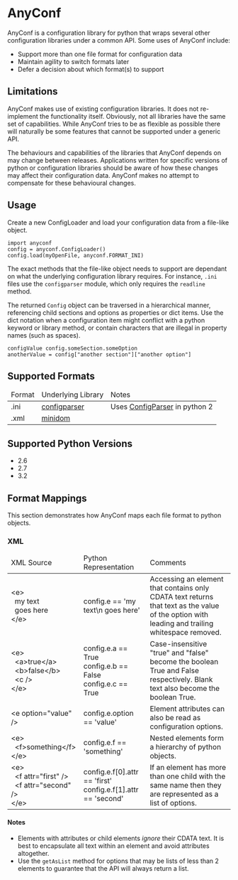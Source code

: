 AnyConf
=======

AnyConf is a configuration library for python that wraps several other configuration libraries under a common API. Some
uses of AnyConf include:

* Support more than one file format for configuration data
* Maintain agility to switch formats later
* Defer a decision about which format(s) to support

Limitations
-----------
AnyConf makes use of existing configuration libraries. It does not re-implement the functionality itself. Obviously, not
all libraries have the same set of capabilities. While AnyConf tries to be as flexible as possible there will naturally
be some features that cannot be supported under a generic API.

The behaviours and capabilities of the libraries that AnyConf depends on may change between releases. Applications
written for specific versions of python or configuration libraries should be aware of how these changes may affect their
configuration data. AnyConf makes no attempt to compensate for these behavioural changes.

Usage
-----
Create a new ConfigLoader and load your configuration data from a file-like object.

    import anyconf
    config = anyconf.ConfigLoader()
    config.load(myOpenFile, anyconf.FORMAT_INI)

The exact methods that the file-like object needs to support are dependant on what the underlying configuration library
requires. For instance, `.ini` files use the `configparser` module, which only requires the `readline` method.

The returned `Config` object can be traversed in a hierarchical manner, referencing child sections and options as
properties or dict items. Use the dict notation when a configuration item might conflict with a python keyword or
library method, or contain characters that are illegal in property names (such as spaces).

    configValue config.someSection.someOption
    anotherValue = config["another section"]["another option"]

Supported Formats
-----------------

<table>
  <thead>
    <tr>
      <td>Format</td>
      <td>Underlying Library</td>
      <td>Notes</td>
    </tr>
  </thead>
  <tbody>
    <tr>
      <td>.ini</td>
      <td><a href="http://docs.python.org/dev/library/configparser.html">configparser</a></td>
      <td>Uses <a href="http://docs.python.org/library/configparser.html">ConfigParser</a> in python 2</td>
    </tr>
    <tr>
      <td>.xml</td>
      <td><a href="http://docs.python.org/release/3.1.3/library/xml.dom.minidom.html">minidom</a></td>
      <td></td>
    </tr>
  </tbody>
</table>

Supported Python Versions
-------------------------
* 2.6
* 2.7
* 3.2

Format Mappings
---------------

This section demonstrates how AnyConf maps each file format to python objects.

### XML ###

<table>
  <thead>
    <tr>
      <td>XML Source</td>
      <td>Python Representation</td>
      <td>Comments</td>
    </tr>
  </thead>
  <tbody>
    <tr>
      <td>&lt;e&gt;<br />&nbsp;&nbsp;my text<br />&nbsp;&nbsp;goes here<br />&lt;/e&gt;</td>
      <td>config.e == 'my text\n  goes here'</td>
      <td>Accessing an element that contains only CDATA text returns that text as the value of the option with leading
          and trailing whitespace removed.</td>
    </tr>
    <tr>
      <td>&lt;e&gt;<br />
          &nbsp;&nbsp;&lt;a&gt;true&lt;/a&gt;<br />
          &nbsp;&nbsp;&lt;b&gt;false&lt;/b&gt;<br />
          &nbsp;&nbsp;&lt;c&nbsp;/&gt;<br />
          &lt;/e&gt;</td>
      <td>config.e.a == True<br />
          config.e.b == False<br />
          config.e.c == True</td>
      <td>Case-insensitive "true" and "false" become the boolean True and False respectively. Blank text also become
          the boolean True.</td>
    </tr>
    <tr>
      <td>&lt;e option=&quot;value&quot; /&gt;</td>
      <td>config.e.option == 'value'</td>
      <td>Element attributes can also be read as configuration options.</td>
    </tr>
    <tr>
      <td>&lt;e&gt;<br />
          &nbsp;&nbsp;&lt;f&gt;something&lt;/f&gt;<br />
          &lt;/e&gt;</td>
      <td>config.e.f == 'something'</td>
      <td>Nested elements form a hierarchy of python objects.</td>
    </tr>
    <tr>
      <td>&lt;e&gt;<br />
          &nbsp;&nbsp;&lt;f attr=&quot;first&quot; /&gt;<br />
          &nbsp;&nbsp;&lt;f attr=&quot;second&quot; /&gt;<br />
          &lt;/e&gt;</td>
      <td>config.e.f[0].attr == 'first'<br />
          config.e.f[1].attr == 'second'<br /></td>
      <td>If an element has more than one child with the same name then they are represented as a list of options.</td>
    </tr>
  </tbody>
</table>

#### Notes ####

* Elements with attributes or child elements *ignore* their CDATA text. It is best to encapsulate all text within an
  element and avoid attributes altogether.
* Use the `getAsList` method for options that may be lists of less than 2 elements to guarantee that the API will
  always return a list.
